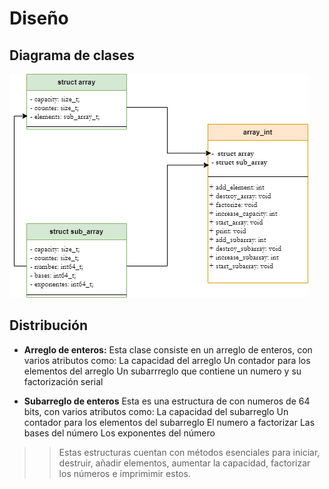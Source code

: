 # Diseño

## Diagrama de clases
![Diagrama UML](https://github.com/gustavopintocr/ppc21b-02-Gustavo-Pinto/blob/main/tareas/primefact_serial/design/primefact_serial.png?raw=true "Diagrama UML")

## Distribución
- **Arreglo de enteros:** Esta clase consiste en un arreglo de enteros, con varios atributos como:
	  La capacidad del arreglo
	  Un contador para los elementos del arreglo
	  Un subarrreglo que contiene un numero y su factorización serial

- **Subarreglo de enteros** Esta es una estructura de con numeros de 64 bits, con varios atributos como:
	  La capacidad del subarreglo
	  Un contador para los elementos del subarreglo
	  El numero a factorizar
	  Las bases del número
	  Los exponentes del número

> > Estas estructuras cuentan con métodos esenciales para  iniciar, destruir, añadir elementos, aumentar la capacidad, factorizar los números e imprimimir estos.
